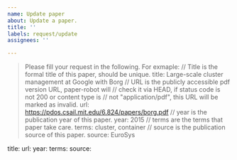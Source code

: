 ```yaml
---
name: Update paper
about: Update a paper.
title: ''
labels: request/update
assignees: ''

---
```


> Please fill your request in the following.
> For exmaple:
> // Title is the formal title of this paper, should be unique.
> title: Large-scale cluster management at Google with Borg
> // URL is the publicly accessible pdf version URL, paper-robot will
> // check it via HEAD, if status code is not 200 or content type is
> // not "application/pdf", this URL will be marked as invalid.
> url: https://pdos.csail.mit.edu/6.824/papers/borg.pdf
> // year is the publication year of this paper.
> year: 2015
> // terms are the terms that paper take care.
> terms: cluster, container
> // source is the publication source of this paper.
> source: EuroSys

title: 
url: 
year: 
terms: 
source:

